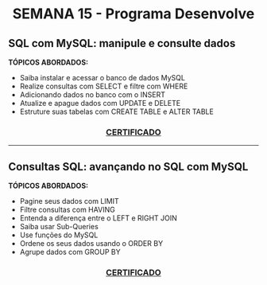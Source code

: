 # <p align="center">SEMANA 15 - Programa Desenvolve

## SQL com MySQL: manipule e consulte dados

**TÓPICOS ABORDADOS:**
* Saiba instalar e acessar o banco de dados MySQL
* Realize consultas com SELECT e filtre com WHERE
* Adicionando dados no banco com o INSERT
* Atualize e apague dados com UPDATE e DELETE
* Estruture suas tabelas com CREATE TABLE e ALTER TABLE

### <p align="center"> [CERTIFICADO](https://cursos.alura.com.br/certificate/63c5d4a3-bf2e-4064-ac0a-f401c01050ba)

---

## Consultas SQL: avançando no SQL com MySQL

**TÓPICOS ABORDADOS:**
* Pagine seus dados com LIMIT
* Filtre consultas com HAVING
* Entenda a diferença entre o LEFT e RIGHT JOIN
* Saiba usar Sub-Queries
* Use funções do MySQL
* Ordene os seus dados usando o ORDER BY
* Agrupe dados com GROUP BY

### <p align="center"> [CERTIFICADO](https://cursos.alura.com.br/certificate/6c26e83c-ffa7-4204-96f8-c128ff70d2c0)
